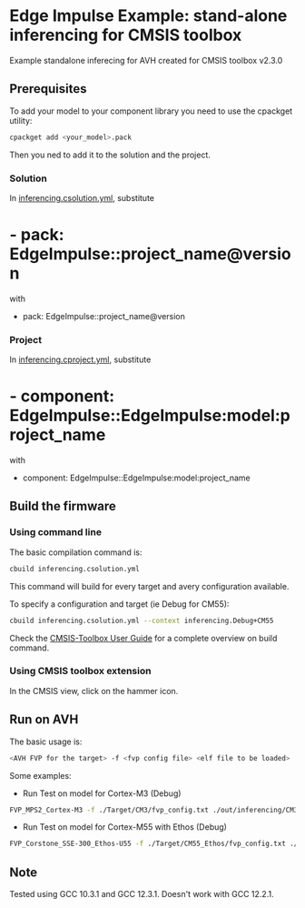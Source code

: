 # Edge Impulse Example: stand-alone inferencing for CMSIS toolbox
Example standalone inferecing for AVH created for CMSIS toolbox v2.3.0

## Prerequisites
To add your model to your component library you need to use the cpackget utility:
```sh
cpackget add <your_model>.pack
```
Then you ned to add it to the solution and the project.

### Solution
In [inferencing.csolution.yml](inferencing.csolution.yml), substitute
# - pack: EdgeImpulse::project_name@version
with
- pack: EdgeImpulse::project_name@version

### Project
In [inferencing.cproject.yml](inferencing.cproject.yml), substitute
# - component: EdgeImpulse::EdgeImpulse:model:project_name
with
- component: EdgeImpulse::EdgeImpulse:model:project_name

## Build the firmware

### Using command line
The basic compilation command is:
```sh
cbuild inferencing.csolution.yml
```
This command will build for every target and avery configuration available.

To specify a configuration and target (ie Debug for CM55):
```sh
cbuild inferencing.csolution.yml --context inferencing.Debug+CM55
```
Check the [CMSIS-Toolbox User Guide](https://github.com/Open-CMSIS-Pack/cmsis-toolbox/blob/main/docs/README.md) for a complete overview on build command.

### Using CMSIS toolbox extension
In the CMSIS view, click on the hammer icon.

## Run on AVH
The basic usage is:
```sh
<AVH FVP for the target> -f <fvp config file> <elf file to be loaded>
```
Some examples:
- Run Test on model for Cortex-M3 (Debug)
```sh
FVP_MPS2_Cortex-M3 -f ./Target/CM3/fvp_config.txt ./out/inferencing/CM3/Debug/CM55_inferencing.elf
```
- Run Test on model for Cortex-M55 with Ethos (Debug)
```sh
FVP_Corstone_SSE-300_Ethos-U55 -f ./Target/CM55_Ethos/fvp_config.txt ./out/inferencing/CM55_Ethos/Debug/CM55_inferencing.elf
```

## Note
Tested using GCC 10.3.1 and GCC 12.3.1.
Doesn't work with GCC 12.2.1.
